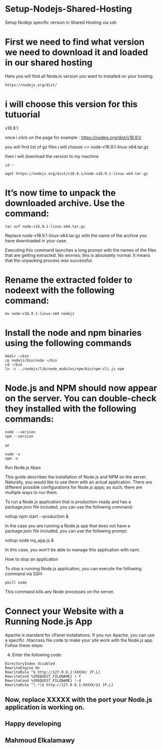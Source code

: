 # Setup-Nodejs-Shared-Hosting

Setup Nodejs specific version in Shared Hosting via ssh 


# First we need to find what version we need to download it and loaded in our shared hosting 

Here you will find all NodeJs version you want to installed on your hosting 

```
https://nodejs.org/dist/
```

# i will choose this version for this tutuorial 

v18.9.1

once i click on the page for example : https://nodejs.org/dist/v18.9.1/

you will find list of gz files i will choose >> node-v18.9.1-linux-x64.tar.gz

then i will download the version to my machine 

```
cd ~

wget https://nodejs.org/dist/v18.9.1/node-v18.9.1-linux-x64.tar.gz

```

# It’s now time to unpack the downloaded archive. Use the command:

```
tar xvf node-v18.9.1-linux-x64.tar.gz
```

Replace node-v18.9.1-linux-x64.tar.gz with the name of the archive you have downloaded in
your case.

Executing this command launches a long prompt with the names of the files that are getting extracted.
No worries; this is absolutely normal. It means that the unpacking process was successful.


# Rename the extracted folder to nodeext with the following command:

```
mv node-v18.9.1-linux-x64 nodejs
```

# Install the node and npm binaries using the following commands

```
mkdir ~/bin
cp nodejs/bin/node ~/bin
cd ~/bin
ln -s ../nodejs/lib/node_modules/npm/bin/npm-cli.js npm
```

# Node.js and NPM should now appear on the server. You can double-check they installed with the following commands:

```
node --version 
npm --version
```

or

```
node -v
npm -v
```

Run Node.js Apps


This guide describes the installation of Node.js and NPM on the server.
Naturally, you would like to use them with an actual application. There are different possible configurations for Node.js apps; as such, there are multiple ways to run them.

To run a Node.js application that is production-ready and has a package.json file included, you can use the following command:

nohup npm start --production &

In the case you are running a Node.js app that does not have a package.json file included, you can use the following prompt:

nohup node my_app.js &

In this case, you won’t be able to manage this application with npm.


How to stop an application


To stop a running Node.js application, you can execute the following command via SSH:

```
pkill node
```

This command kills any Node processes on the server.

# Connect your Website with a Running Node.js App

Apache is standard for cPanel installations. If you run Apache, you can use a specific
.htaccess file code to make your site work with the Node.js app. Follow these steps:

4. Enter the following code:

```
DirectoryIndex disabled
RewriteEngine On
RewriteRule ^$ http://127.0.0.1:XXXXX/ [P,L]
RewriteCond %{REQUEST_FILENAME} !-f
RewriteCond %{REQUEST_FILENAME} !-d
RewriteRule ^(.*)$ http://127.0.0.1:XXXXX/$1 [P,L]
```

## Now, replace XXXXX with the port your Node.js application is working on.

## Happy developing ## 
## Mahmoud Elkalamawy ## 

